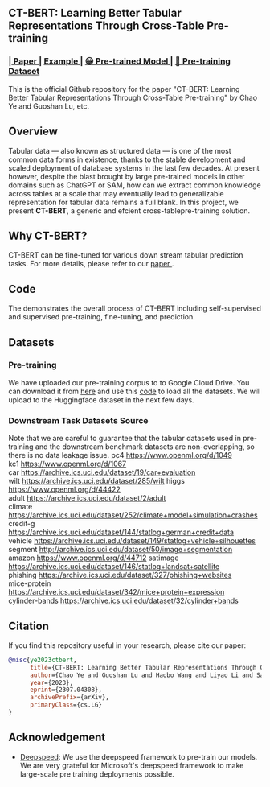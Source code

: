 CT-BERT: Learning Better Tabular Representations Through Cross-Table Pre-training
-----------------------------
<h3> |<a href="https://arxiv.org/abs/2307.04308"> Paper </a> | 
<a href="run.sh"> Example </a> |  
<a href="https://drive.google.com/file/d/1zDoH-trPMTGtkpefErozQMulgqioB9Y2/view"> 😀 Pre-trained Model </a> |
<a href="https://drive.google.com/file/d/1-2m1tyejUV5_bZduqZw1ZXS1BUSkhzVl/view?usp=drive_link"> 📕 Pre-training Dataset </a>
</h3>
</div>

This is the official Github repository for the paper "CT-BERT: Learning Better Tabular Representations Through Cross-Table Pre-training" by Chao Ye and Guoshan Lu, etc.

## Overview
Tabular data — also known as structured data — is one of the most common data forms in existence, thanks to the stable development
and scaled deployment of database systems in the last few decades. At present however, despite the blast brought by large pre-trained
models in other domains such as ChatGPT or SAM, how can we extract common knowledge across tables at a scale that may
eventually lead to generalizable representation for tabular data remains a full blank. In this project, we present **CT-BERT**, a generic and efcient cross-tablepre-training solution.


## Why CT-BERT?
CT-BERT can be fine-tuned for various down stream tabular prediction tasks. For more details, please refer to our <a href="https://arxiv.org/abs/2307.04308"> paper </a>.

## Code

The <a href="run.sh"> </a> demonstrates the overall process of CT-BERT including self-supervised and supervised pre-training, fine-tuning, and prediction.

## Datasets

### Pre-training

We have uploaded our pre-training corpus to to Google Cloud Drive. You can download it from [here](https://drive.google.com/file/d/1zDoH-trPMTGtkpefErozQMulgqioB9Y2/view) and use this [code](https://github.com/Chao-Ye/paperid-437/blob/main/CTBert/load_pretrain_data.py) to load all the datasets.
We will upload to the Huggingface dataset in the next few days.

### Downstream Task Datasets Source
Note that we are careful to guarantee that the tabular datasets used in pre-training and the downstream benchmark datasets are non-overlapping, so there is no data leakage issue. 
pc4  https://www.openml.org/d/1049  
kc1  https://www.openml.org/d/1067  
car  https://archive.ics.uci.edu/dataset/19/car+evaluation  
wilt  https://archive.ics.uci.edu/dataset/285/wilt
higgs  https://www.openml.org/d/44422  
adult  https://archive.ics.uci.edu/dataset/2/adult  
climate  https://archive.ics.uci.edu/dataset/252/climate+model+simulation+crashes  
credit-g  https://archive.ics.uci.edu/dataset/144/statlog+german+credit+data  
vehicle  https://archive.ics.uci.edu/dataset/149/statlog+vehicle+silhouettes  
segment  http://archive.ics.uci.edu/dataset/50/image+segmentation  
amazon  https://www.openml.org/d/44712
satimage  https://archive.ics.uci.edu/dataset/146/statlog+landsat+satellite  
phishing  https://archive.ics.uci.edu/dataset/327/phishing+websites  
mice-protein  https://archive.ics.uci.edu/dataset/342/mice+protein+expression  
cylinder-bands  https://archive.ics.uci.edu/dataset/32/cylinder+bands  

## Citation

If you find this repository useful in your research, please cite our paper:

```bibtex
@misc{ye2023ctbert,
      title={CT-BERT: Learning Better Tabular Representations Through Cross-Table Pre-training}, 
      author={Chao Ye and Guoshan Lu and Haobo Wang and Liyao Li and Sai Wu and Gang Chen and Junbo Zhao},
      year={2023},
      eprint={2307.04308},
      archivePrefix={arXiv},
      primaryClass={cs.LG}
}
```


## Acknowledgement

- [Deepspeed](https://github.com/microsoft/DeepSpeed): We use the deepspeed framework to pre-train our models. We are very grateful for Microsoft's deepspeed framework to make large-scale pre training deployments possible.
